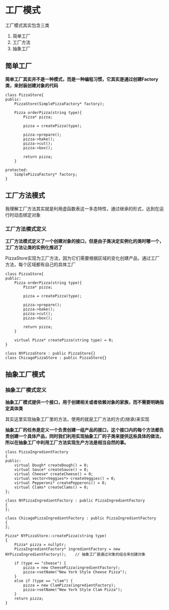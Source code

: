 # 工厂模式

工厂模式其实包含三类

1. 简单工厂
2. 工厂方法
3. 抽象工厂

## 简单工厂

**简单工厂其实并不是一种模式，而是一种编程习惯，它其实是通过创建Factory类，来封装创建对象的代码**

```
class PizzaStore{
public:
	PizzaStore(SimplePizzaFactory* factory);
	
	Pizza orderPizza(string type){
    	Pizza* pizza;
    
        pizza = createPizza(type);

        pizza->prepare();
        pizza->bake();
        pizza->cut();
        pizza->box();

        return pizza;
	}

protected:
	SimplePizzaFactory* factory;
}
```

## 工厂方法模式

我理解工厂方法其实就是利用虚函数表这一多态特性，通过继承的形式，达到在运行时动态绑定对象

### 工厂方法模式定义

**工厂方法模式定义了一个创建对象的接口，但是由子类决定实例化的类时哪一个，工厂方法让类的实例化推迟了**

PizzaStore实现为工厂方法，因为它们需要根据区域的变化创建产品，通过工厂方法，每个区域都有自己的具体工厂

```
class PizzaStore{
public:
	Pizza orderPizza(string type){
    	Pizza* pizza;
    
        pizza = createPizza(type);

        pizza->prepare();
        pizza->bake();
        pizza->cut();
        pizza->box();

        return pizza;
	}
	
	virtual Pizza* createPizza(string type) = 0;
}

class NYPizzaStore : public PizzaStore{}
class ChicagoPizzaStore : public PizzaStore{}
```

## 抽象工厂模式

### 抽象工厂模式定义

**抽象工厂模式提供一个接口，用于创建相关或者依赖对象的家族，而不需要明确指定具体类**

其实这里实现抽象工厂里的方法，使用的就是工厂方法的方式(继承)来实现

**抽象工厂的任务是定义一个负责创建一组产品的接口，这个接口内的每个方法都负责创建一个具体产品，同时我们利用实现抽象工厂的子类来提供这些具体的做法，所以在抽象工厂中利用工厂方法实现生产方法是相当自然的事。**

```
class PizzaIngredientFactory
{
public:
	virtual Dough* createDough() = 0;
	virtual Sauce* createSauce() = 0;
	virtual Cheese* createCheese() = 0;
	virtual vector<Veggies*> createVeggies() = 0;
	virtual Pepperoni* createPepperoni() = 0;
	virtual Clams* createClams() = 0;
};

class NYPizzaIngredientFactory : public PizzaIngredientFactory
{
};

class ChicagoPizzaIngredientFactory : public PizzaIngredientFactory
{
};

Pizza* NYPizzaStore::createPizza(string type)
{
    Pizza* pizza = nullptr;
    PizzaIngredientFactory* ingredientFactory = new NYPizzaIngredientFactory();    // 抽象工厂是通过对象的组合来创建对象

    if (type == "cheese") {
        pizza = new CheesePizza(ingredientFactory);
        pizza->setName("New York Style Cheese Pizza");
    }
    else if (type == "clam") {
        pizza = new ClamPizza(ingredientFactory);
        pizza->setName("New York Style Clam Pizza");
    }
    return pizza;
}
```

